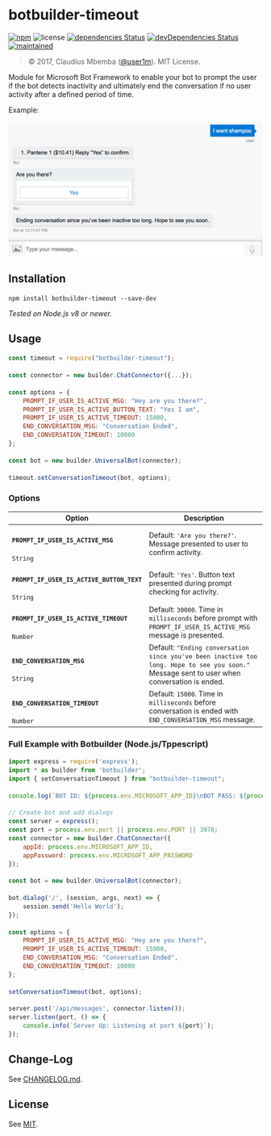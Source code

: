 # botbuilder-timeout

[![npm](https://img.shields.io/badge/botbuilder--timeout-pass-green.svg)](https://github.com/user1m/botbuilder-timeout/)
![license](https://img.shields.io/badge/license-MIT-blue.svg)
[![dependencies Status](https://david-dm.org/user1m/botbuilder-timeout/status.svg)](https://david-dm.org/user1m/botbuilder-timeout)
[![devDependencies Status](https://david-dm.org/user1m/botbuilder-timeout/dev-status.svg)](https://david-dm.org/user1m/botbuilder-timeout?type=dev)
[![maintained](https://img.shields.io/maintenance/yes/2017.svg)](https://github.com/user1m/botbuilder-timeout/graphs/commit-activity)  

> © 2017, Claudius Mbemba ([@user1m](https://github.com/user1m)). MIT License.

Module for Microsoft Bot Framework to enable your bot to prompt the user if the bot detects inactivity and ultimately end the conversation if no user activity after a defined period of time.

Example:

![Example Screenshot](./images/timeout.png)

## Installation

```shell
npm install botbuilder-timeout --save-dev
```

_Tested on Node.js v8 or newer._


## Usage

```js
const timeout = require("botbuilder-timeout");

const connector = new builder.ChatConnector({...});

const options = {
    PROMPT_IF_USER_IS_ACTIVE_MSG: "Hey are you there?",
    PROMPT_IF_USER_IS_ACTIVE_BUTTON_TEXT: "Yes I am",
    PROMPT_IF_USER_IS_ACTIVE_TIMEOUT: 15000,
    END_CONVERSATION_MSG: "Conversation Ended",
    END_CONVERSATION_TIMEOUT: 10000
};

const bot = new builder.UniversalBot(connector);

timeout.setConversationTimeout(bot, options);

```

### Options


| Option   | Description |
| -------- | ----------- |
| <h4>**`PROMPT_IF_USER_IS_ACTIVE_MSG`**</h4> `String` | Default: `'Are you there?'`. Message presented to user to confirm activity.
| <h4>**`PROMPT_IF_USER_IS_ACTIVE_BUTTON_TEXT`**</h4> `String` | Default: `'Yes'`. Button text presented during prompt checking for activity.
| <h4>**`PROMPT_IF_USER_IS_ACTIVE_TIMEOUT`**</h4> `Number` | Default: `30000`. Time in `milliseconds` before prompt with `PROMPT_IF_USER_IS_ACTIVE_MSG` message is presented.
| <h4>**`END_CONVERSATION_MSG`**</h4> `String` | Default: `"Ending conversation since you've been inactive too long. Hope to see you soon."` Message sent to user when conversation is ended.
| <h4>**`END_CONVERSATION_TIMEOUT`**</h4> `Number` | Default: `15000`. Time in `milliseconds` before conversation is ended with `END_CONVERSATION_MSG` message. |

### Full Example with Botbuilder (Node.js/Tppescript)

```js
import express = require('express');
import * as builder from 'botbuilder';
import { setConversationTimeout } from "botbuilder-timeout";

console.log(`BOT ID: ${process.env.MICROSOFT_APP_ID}\nBOT PASS: ${process.env.MICROSOFT_APP_PASSWORD}`);

// Create bot and add dialogs
const server = express();
const port = process.env.port || process.env.PORT || 3978;
const connector = new builder.ChatConnector({
    appId: process.env.MICROSOFT_APP_ID,
    appPassword: process.env.MICROSOFT_APP_PASSWORD
});

const bot = new builder.UniversalBot(connector);

bot.dialog('/', (session, args, next) => {
    session.send('Hello World');
});

const options = {
    PROMPT_IF_USER_IS_ACTIVE_MSG: "Hey are you there?",
    PROMPT_IF_USER_IS_ACTIVE_TIMEOUT: 15000,
    END_CONVERSATION_MSG: "Conversation Ended",
    END_CONVERSATION_TIMEOUT: 10000
};

setConversationTimeout(bot, options);

server.post('/api/messages', connector.listen());
server.listen(port, () => {
    console.info(`Server Up: Listening at port ${port}`);
});
```

## Change-Log

See [CHANGELOG.md](https://github.com/user1m/botbuilder-timeout/blob/master/CHANGELOG.md).

## License

See [MIT](https://github.com/user1m/botbuilder-timeout/blob/master/LICENSE).
